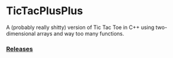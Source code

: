 # TicTacPlusPlus
A (probably really shitty) version of Tic Tac Toe in C++ using two-dimensional arrays and way too many functions.

### [Releases](https://github.com/omznc/TicTacPlusPlus/releases/tag/v1)
